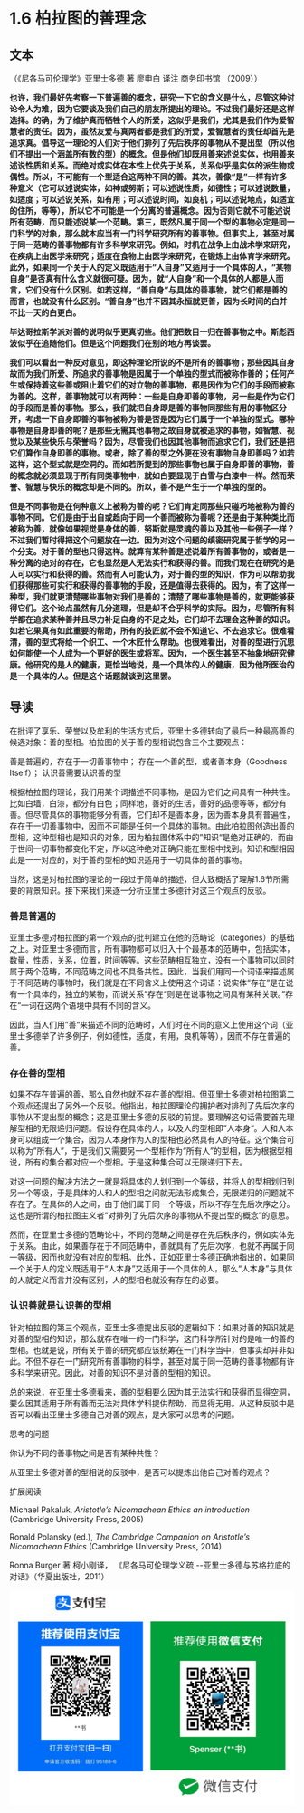 # 1.6 柏拉图的善理念

## 文本

（《尼各马可伦理学》亚里士多德 著 廖申白 译注 商务印书馆 （2009））

**也许，我们最好先考察一下普遍善的概念，研究一下它的含义是什么，尽管这种讨论令人为难，因为它要谈及我们自己的朋友所提出的理论。不过我们最好还是这样选择。的确，为了维护真而牺牲个人的所爱，这似乎是我们，尤其是我们作为爱智慧者的责任。因为，虽然友爱与真两者都是我们的所爱，爱智慧者的责任却首先是追求真。倡导这一理论的人们对于他们排列了先后秩序的事物从不提出型（所以他们不提出一个涵盖所有数的型）的概念。但是他们却既用善来述说实体，也用善来述说性质和关系。而绝对或实体在本性上优先于关系，关系似乎是实体的派生物或偶性。所以，不可能有一个型适合这两种不同的善。其次，善像“是”一样有许多种意义（它可以述说实体，如神或努斯；可以述说性质，如德性；可以述说数量，如适度；可以述说关系，如有用；可以述说时间，如良机；可以述说地点，如适宜的住所，等等），所以它不可能是一个分离的普遍概念。因为否则它就不可能述说所有范畴，而只能述说某一个范畴。第三，既然凡属于同一个型的事物必定是同一门科学的对象，那么就本应当有一门科学研究所有的善事物。但事实上，甚至对属于同一范畴的善事物都有许多科学来研究。例如，时机在战争上由战术学来研究，在疾病上由医学来研究；适度在食物上由医学来研究，在锻炼上由体育学来研究。此外，如果同一个关于人的定义既适用于“人自身”又适用于一个具体的人，“某物自身”是否真有什么含义就很可疑。因为，就“人自身”和一个具体的人都是人而言，它们没有什么区别。如若这样，“善自身”与具体的善事物，就它们都是善的而言，也就没有什么区别。“善自身”也并不因其永恒就更善，因为长时间的白并不比一天的白更白。**

**毕达哥拉斯学派对善的说明似乎更真切些。他们把数目一归在善事物之中。斯彪西波似乎在追随他们。但是这个问题我们在别的地方再谈罢。**

**我们可以看出一种反对意见，即这种理论所说的不是所有的善事物；那些因其自身故而为我们所爱、所追求的善事物是因属于一个单独的型式而被称作善的；任何产生或保持着这些善或阻止着它们的对立物的善事物，都是因作为它们的手段而被称为善的。这样，善事物就可以有两种：一些是自身即善的事物，另一些是作为它们的手段而是善的事物。那么，我们就把自身即是善的事物同那些有用的事物区分开，考虑一下自身即善的事物被称为善是否是因为它们属于一个单独的型式。哪种事物是自身即善的呢？是那些无需其他事物之故自身就被追求的事物，如智慧、视觉以及某些快乐与荣誉吗？因为，尽管我们也因其他事物而追求它们，我们还是把它们算作自身即善的事物。或者，除了善的型之外便在没有事物自身即善吗？如若这样，这个型式就是空洞的。而如若所提到的那些事物也属于自身即善的事物，善的概念就必须显现于所有同类事物中，就如白要显现于白雪与白漆中一样。然而荣誉、智慧与快乐的概念却是不同的。所以，善不是产生于一个单独的型的。**

**但是不同事物是在何种意义上被称为善的呢？它们肯定同那些只碰巧地被称为善的事物不同。它们是由于出自或趋向于同一个善而被称为善呢？还是由于某种类比而被称为善，就像如果视觉是身体的善，努斯就是灵魂的善以及其他一些例子一样？不过我们暂时得把这个问题放在一边。因为对这个问题的缜密研究属于哲学的另一个分支。对于善的型也只得这样。就算有某种善是述说着所有善事物的，或者是一种分离的绝对的存在，它也显然是人无法实行和获得的善。而我们现在在研究的是人可以实行和获得的善。然而有人可能认为，对于善的型的知识，作为可以帮助我们获得那些可实行和获得的善事物的手段，还是值得去获得的。因为，有了这样一种型，我们就更清楚哪些事物对我们是善的；清楚了哪些事物是善的，就更能够获得它们。这个论点虽然有几分道理，但是却不合乎科学的实际。因为，尽管所有科学都在追求某种善并且尽力补足自身的不足之处，它们却不去理会这种善的知识。如若它果真有如此重要的帮助，所有的技匠就不会不知道它、不去追求它。很难看清，善的型式将给一个织工、一个木匠什么帮助。也很难看出，对善的型进行沉思如何能使一个人成为一个更好的医生或将军。因为，一个医生甚至不抽象地研究健康。他研究的是人的健康，更恰当地说，是一个具体的人的健康，因为他所医治的是一个具体的人。但是这个话题就谈到这里罢。**

## **导读**

在批评了享乐、荣誉以及牟利的生活方式后，亚里士多德转向了最后一种最高善的候选对象：善的型相。柏拉图的关于善的型相说包含三个主要观点：

善是普遍的，存在于一切善事物中； 存在一个善的型，或者善本身（Goodness Itself）； 认识善需要认识善的型

根据柏拉图的理论，我们用某个词描述不同事物，是因为它们之间具有一种共性。比如白墙，白漆，都分有白色；同样地，善好的生活，善好的品德等等，都分有善。但尽管具体的事物能够分有善，它们却不是善本身，因为善本身具有普遍性，存在于一切善事物中，因而不可能是任何一个具体的事物。由此柏拉图创造出善的型相，这种型相也是知识的对象，因为柏拉图体系中的”知识“是绝对正确的，而由于世间一切事物都变化不定，所以这种绝对正确只能在型相中找到。知识和型相因此是一一对应的，对于善的型相的知识适用于一切具体的善的事物。

当然，这是对柏拉图的理论的一段过于简单的描述，但大致概括了理解1.6节所需要的背景知识。接下来我们来逐一分析亚里士多德针对这三个观点的反驳。

### 善是普遍的

亚里士多德对柏拉图的第一个观点的批判建立在他的范畴论（categories）的基础之上。对亚里士多德而言，所有事物都可以归入十个最基本的范畴中，包括实体，数量，性质，关系，位置，时间等等。这些范畴相互独立，没有一个事物可以同时属于两个范畴，不同范畴之间也不具备共性。因此，当我们用同一个词语来描述属于不同范畴的事物时，我们就是在不同含义上使用这个词语：说实体“存在”是在说有一个具体的，独立的某物，而说关系”存在“则是在说事物之间具有某种关联。”存在“一词在这两个语境中具有不同的含义。

因此，当人们用”善“来描述不同的范畴时，人们时在不同的意义上使用这个词（亚里士多德举了许多例子，例如德性，适度，有用，良机等等），因而不存在普遍的善。

### 存在善的型相

如果不存在普遍的善，那么自然也就不存在善的型相。但亚里士多德对柏拉图第二个观点还提出了另外一个反驳。他指出，柏拉图理论的拥护者对排列了先后次序的事物从不提出型的概念；这是亚里士多德的反驳的前提。要理解这句话需要首先理解型相的无限递归问题。假设存在具体的人，以及人的型相即”人本身“。人和人本身可以组成一个集合，因为人本身作为人的型相也必然具有人的特征。这个集合可以称为”所有人”，于是我们又需要另一个型相作为“所有人”的型相，因为根据型相说，所有的集合都对应一个型相。于是这种集合可以无限递归下去。

对这一问题的解决方法之一就是将具体的人划归到一个等级，并将人的型相划归到另一个等级，于是具体的人和人的型相之间就无法形成集合，无限递归的问题就不存在了。在具体的人之间，由于他们属于同一个等级，所以不存在先后次序之分。这也是所谓的柏拉图主义者“对排列了先后次序的事物从不提出型的概念”的意思。

然而，在亚里士多德的范畴论中，不同的范畴之间是存在先后秩序的，例如实体先于关系。由此，如果善存在于不同范畴中，善就具有了先后次序，也就不再属于同一等级，因而也就没有对应的型相。此外，正如亚里士多德正确地指出的，如果同一个关于人的定义既适用于“人本身”又适用于一个具体的人，那么“人本身”与具体的人就定义而言并没有区别，人的型相也就没有存在的必要。

### 认识善就是认识善的型相

针对柏拉图的第三个观点，亚里士多德提出反驳的逻辑如下：如果对善的知识就是对善的型相的知识，那么就存在唯一的一门科学，这门科学所针对的是唯一的善的型相。也就是说，所有关于善的研究都应该统筹在一门科学当中，但事实却并非如此。不但不存在一门研究所有善事物的科学，甚至对属于同一范畴的善事物都有许多科学来研究。因此，对善的知识不是对善的型相的知识。

总的来说，在亚里士多德看来，善的型相要么因为其无法实行和获得而显得空洞，要么因其适用于所有善而无法对具体学科提供帮助，而显得无用。从这种反驳中是否可以看出亚里士多德自己对善的观点，是大家可以思考的问题。

思考的问题

你认为不同的善事物之间是否有某种共性？

从亚里士多德对善的型相说的反驳中，是否可以提炼出他自己对善的观点？

扩展阅读

Michael Pakaluk, _Aristotle’s Nicomachean Ethics an introduction_ \(Cambridge University Press, 2005\)

Ronald Polansky \(ed.\), _The Cambridge Companion on Aristotle’s Nicomachean Ethics_ \(Cambridge University Press, 2014\)

Ronna Burger 著 柯小刚译， 《尼各马可伦理学义疏 --亚里士多德与苏格拉底的对话》（华夏出版社，2011）

![](.gitbook/assets/screen-shot-2021-06-10-at-7.41.22-pm.png)

